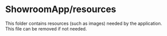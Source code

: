 # ShowroomApp/resources

This folder contains resources (such as images) needed by the application. This file can
be removed if not needed.
